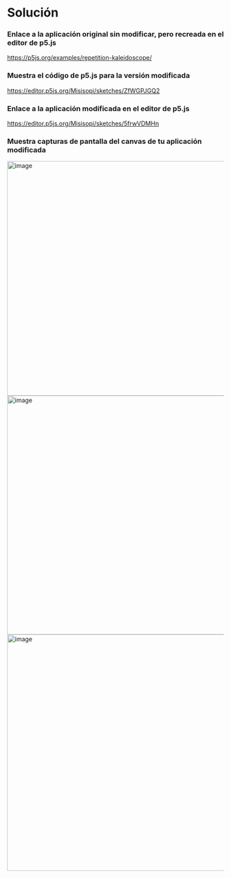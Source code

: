 # Solución

### Enlace a la aplicación original sin modificar, pero recreada en el editor de p5.js

https://p5js.org/examples/repetition-kaleidoscope/

### Muestra el código de p5.js para la versión modificada

https://editor.p5js.org/Misisopi/sketches/ZfWGPJGQ2

### Enlace a la aplicación modificada en el editor de p5.js

https://editor.p5js.org/Misisopi/sketches/5frwVDMHn

### Muestra capturas de pantalla del canvas de tu aplicación modificada

<img width="545" alt="image" src="https://github.com/user-attachments/assets/344c7f2d-d0b7-41f2-b15d-825fc9c0e603" />

<img width="555" alt="image" src="https://github.com/user-attachments/assets/758f3c6e-aea5-4ee6-b320-5b362538903e" />

<img width="549" alt="image" src="https://github.com/user-attachments/assets/3d286399-f12c-45e4-b702-8b96c712644f" />


